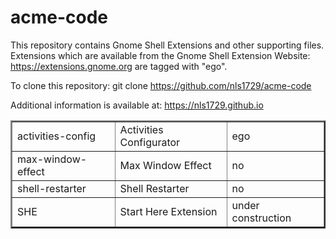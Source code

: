 acme-code
=========

This repository contains Gnome Shell Extensions and other supporting
files.  Extensions which are available from the Gnome Shell Extension
Website: https://extensions.gnome.org are tagged with "ego".

To clone this repository:
git clone https://github.com/nls1729/acme-code

Additional information is available at:
https://nls1729.github.io

<table border="2">
<tr><td>activities-config</td><td>Activities Configurator</td><td>ego</td></tr>
<tr><td>max-window-effect</td><td>Max Window Effect</td><td>no</td></tr>
<tr><td>shell-restarter</td><td>Shell Restarter</td><td>no</td></tr>
<tr><td>SHE</td><td>Start Here Extension</td><td>under construction</td></tr>
</table>
